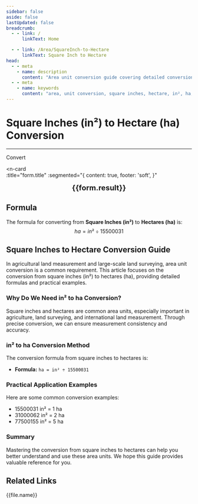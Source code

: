 ```yaml
---
sidebar: false
aside: false
lastUpdated: false
breadcrumb:
  - - link: /
      linkText: Home

  - - link: /Area/SquareInch-to-Hectare
      linkText: Square Inch to Hectare
head:
  - - meta
    - name: description
      content: "Area unit conversion guide covering detailed conversion formulas and explanations from square inches (in²) to hectares (ha)."
  - - meta
    - name: keywords
      content: "area, unit conversion, square inches, hectare, in², ha, square inches to hectare, area conversion guide, square inches to ha conversion, in² to ha conversion, square inches to hectare, inch square to hectare, square inches hectare converter, in² to ha, square inches convert hectare, inch square to hectare, square inches to hectare conversion, in² hectare conversion, square inches hectare calculation, inch square hectare conversion, square inches convert hectare, in² to hectare, square inches hectare converter, inch square to hectare conversion, square inches hectare conversion formula, in² convert hectare, square inches to hectare calculation, inch square convert hectare, square inches hectare conversion table, in² hectare conversion, square inches to hectare calculation, inch square hectare conversion, square inches to hectare conversion tool, in² to hectare conversion, square inches hectare unit conversion, area conversion"
---
```

# Square Inches (in²) to Hectare (ha) Conversion
---
<script setup>
import { onMounted, reactive, inject, ref } from 'vue'
import { NButton, NForm, NFormItem, NInput, NInputNumber, NSelect, NCard, useMessage,NGrid ,NGi } from 'naive-ui'
import { defineClientComponent } from 'vitepress'
import { Area } from '../files';
const seoKey = [
  'square inches to hectare conversion',
  'in² to ha conversion',
  'square inches to hectare',
  'inch square to hectare',
  'square inches hectare converter',
  'in² to ha',
  'square inches convert hectare',
  'inch square to hectare',
  'square inches to hectare conversion',
  'in² hectare conversion',
  'square inches hectare calculation',
  'inch square hectare conversion',
  'square inches convert hectare',
  'in² to hectare',
  'square inches hectare converter',
  'inch square to hectare conversion',
  'square inches hectare conversion formula',
  'in² convert hectare',
  'square inches to hectare calculation',
  'inch square convert hectare',
  'square inches hectare conversion table',
  'in² hectare conversion',
  'square inches to hectare calculation',
  'inch square hectare conversion',
  'square inches to hectare conversion tool',
  'in² to hectare conversion',
  'square inches hectare unit conversion',
  'area conversion'
]
const convert = inject('convert')

const form = reactive({
  number: null,
  result: '',
})

const convertHandler = () => {
  if (form.number !== null && !isNaN(form.number)) {
    const convertedValue = parseFloat(form.number) / 15500031
    form.result = `${form.number}in² = ${convertedValue.toFixed(10)}ha`
  } else {
    form.result = 'Please enter a valid number.'
  }
}
</script>

<n-form size="large" :model="form">
  <n-form-item label="Square Inches (in²)">
    <n-input-number v-model:value="form.number" placeholder="Enter square inches" style="width: 100%" />
  </n-form-item>
  <n-form-item>
    <n-button type="info" @click="convertHandler" block>Convert</n-button>
  </n-form-item>
</n-form>

<n-card  
  :title="form.title"
  :segmented="{
    content: true,
    footer: 'soft',
  }"
>
  <div  style="text-align:center;font-size:20px;">
    <strong>{{form.result}}</strong>
  </div>
    <template #footer>
    <div>
      <span v-for="item of seoKey">{{item}}, </span>
    </div>
  </template>
</n-card>

## Formula

The formula for converting from **Square Inches (in²)** to **Hectares (ha)** is:
$$ ha = in² \div 15500031 $$

## Square Inches to Hectare Conversion Guide

In agricultural land measurement and large-scale land surveying, area unit conversion is a common requirement. This article focuses on the conversion from square inches (in²) to hectares (ha), providing detailed formulas and practical examples.

### Why Do We Need in² to ha Conversion?

Square inches and hectares are common area units, especially important in agriculture, land surveying, and international land measurement. Through precise conversion, we can ensure measurement consistency and accuracy.

### in² to ha Conversion Method

The conversion formula from square inches to hectares is:

- **Formula:** `ha = in² ÷ 15500031`

### Practical Application Examples

Here are some common conversion examples:

- 15500031 in² = 1 ha
- 31000062 in² = 2 ha
- 77500155 in² = 5 ha

### Summary

Mastering the conversion from square inches to hectares can help you better understand and use these area units. We hope this guide provides valuable reference for you.

## Related Links
<n-grid x-gap="12" :cols="2">
  <n-gi v-for="(file, index) in Area" :key="index">
    <n-button
      text
      tag="a"
      :href="file.path"
      type="info"
    >
      {{file.name}}
    </n-button>
  </n-gi>
</n-grid>